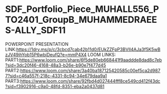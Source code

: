 # SDF_Portfolio_Piece_MUHALL556_PTO2401_GroupB_MUHAMMEDRAEES-ALLY_SDF11
POWERPOINT PRESENTATION LINK:https://1drv.ms/p/c/3cbcd7cab42b11d0/EUkZZFpP3BVIl4AJa3f5K5wBzJV49ihYob15P6wbiDeufQ?e=mmP4X4
LOOM LINKS:
PART1:https://www.loom.com/share/6f5de80eb668441f9aaddde8dad8c7eb?sid=3dc20f46-4168-48a3-b26e-b90e7f477d45
PART2:https://www.loom.com/share/3a40ba187125420585c00ef5ca2d9877?sid=c46a557f-218c-4331-8c94-34e679daa9a1
PART3:https://www.loom.com/share/92fbd4d027444fff8ce549cd412f43dc?sid=f3902916-c9a0-48fd-8351-eba2a0437d81
